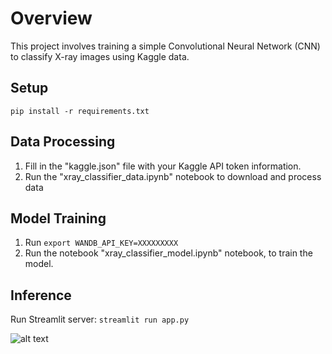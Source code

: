 # Overview
This project involves training a simple Convolutional Neural Network (CNN) to classify X-ray images using Kaggle data.

## Setup
```pip install -r requirements.txt```

## Data Processing
1. Fill in the "kaggle.json" file with your Kaggle API token information.
2. Run the "xray_classifier_data.ipynb" notebook to download and process data

## Model Training
1. Run ```export WANDB_API_KEY=XXXXXXXXX```
2. Run the notebook "xray_classifier_model.ipynb" notebook, to train the model.

## Inference
Run Streamlit server:
```streamlit run app.py```

![alt text](https://github.com/Pazuzzu/X-ray_classifier/tree/main/assests/landing_screenshot.png?raw=true)